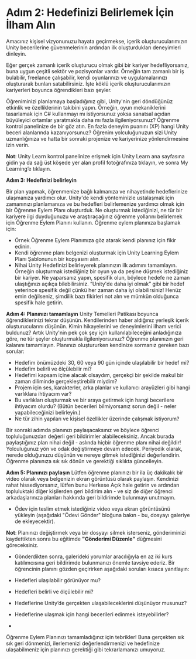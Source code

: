 # Adım 2: Hedefinizi Belirlemek İçin İlham Alın
Amacınız kişisel vizyonunuzu hayata geçirmekse, içerik oluşturucularımızın Unity becerilerine güvenmelerinin ardından ilk oluşturdukları deneyimleri dinleyin.

Eğer gerçek zamanlı içerik oluşturucu olmak gibi bir kariyer hedefliyorsanız, buna uygun çeşitli sektör ve pozisyonlar vardır. Örneğin tam zamanlı bir iş bulabilir, freelance çalışabilir, kendi oyunlarınızı ve uygulamalarınızı oluşturarak bunları satabilirsiniz. İşte köklü içerik oluşturucularımızın kariyerleri boyunca öğrendikleri bazı şeyler.

Öğreniminizi planlamaya başladığınız gibi, Unity'nin geri döndüğünüz etkinlik ve özelliklerinin takibini yapın. Örneğin, oyun mekaniklerini tasarlamak için C# kullanmayı mı istiyorsunuz yoksa sanatsal açıdan büyüleyici ortamlar yaratmakla daha mı fazla ilgileniyorsunuz? Öğrenme kontrol panelinize de bir göz atın. En fazla deneyim puanını (XP) hangi Unity beceri alanlarında kazanıyorsunuz? Öğrenim yolculuğunuzun sizi Unity uzmanlığınıza ve hatta bir sonraki projenize ve kariyerinize yönlendirmesine izin verin.

**Not**: Unity Learn kontrol panelinize erişmek için Unity Learn ana sayfasına gidin ya da sağ üst köşede yer alan profil fotoğrafınıza tıklayın, ve sonra My Learning’e tıklayın.

**Adım 3: Hedefinizi belirleyin**

Bir plan yapmak, öğrenmenize bağlı kalmanıza ve nihayetinde hedeflerinize ulaşmanıza yardımcı olur. Unity'de kendi yönteminizle ustalaşmak için zamanınızı planlamanıza ve bu hedefleri belirlemenize yardımcı olmak için bir Öğrenme Eylem Planı oluşturduk. Ne oluşturmak istediğinizi, ne tür bir kariyere ilgi duyduğunuzu ve araştıracağınız öğrenme yollarını belirlemek için Öğrenme Eylem Planını kullanın. 
Öğrenme eylem planınıza başlamak için:
- Örnek Öğrenme Eylem Planımıza göz atarak kendi planınız için fikir edinin.
- Kendi öğrenme planı belgenizi oluşturmak için Unity Learning Eylem Planı Şablonunun bir kopyasını alın.
- Nihai Unity Hedefinizi belirleyerek planınızın ilk adımını tamamlayın. Örneğin oluşturmak istediğiniz bir oyun ya da peşine düşmek istediğiniz bir kariyer. Ne yaparsanız yapın, spesifik olun, böylece hedefe ne zaman ulaştığınızı açıkça bilebilirsiniz. “Unity'de daha iyi olmak” gibi bir hedef yeterince spesifik değil çünkü her zaman daha iyi olabilirsiniz! Henüz emin değilseniz, şimdilik bazı fikirleri not alın ve mümkün olduğunca spesifik hale getirin.  

**Adım 4: Planınızı tamamlayın**
Unity Temelleri Patikası boyunca öğrendiklerinizi tekrar düşünün. Kendilerinden haber aldığınız yerleşik içerik oluşturucularını düşünün. Kimin hikayelerini ve deneyimlerini ilham verici buldunuz? Artık Unity'nin pek çok şey için kullanılabileceğini anladığınıza göre, ne tür şeyler oluşturmakla ilgileniyorsunuz?
Öğrenme planınızın geri kalanını tamamlayın. Planınızı oluştururken kendinize sormanız gereken bazı sorular:
- Hedefim önümüzdeki 30, 60 veya 90 gün içinde ulaşılabilir bir hedef mi?
- Hedefim belirli ve ölçülebilir mi?
- Hedefimi kapsam içine alacak olsaydım, gerçekçi bir şekilde makul bir zaman diliminde gerçekleştirebilir miydim?
- Projem için ses, karakterler, arka planlar ve kullanıcı arayüzleri gibi hangi varlıklara ihtiyacım var?
- Bu varlıkları oluşturmak ve bir araya getirmek için hangi becerilere ihtiyacım olurdu? (Bütün becerileri bilmiyorsanız sorun değil - neler yapabileceğinizi belirleyin.)
- Ne tür zihin yapıları ve kişisel özellikler üzerinde çalışmak istiyorum?

Bir sonraki adımda planınızı paylaşacaksınız ve böylece öğrenci topluluğunuzdan değerli geri bildirimler alabileceksiniz. Ancak burada paylaştığınız plan nihai değil - aslında hiçbir öğrenme planı nihai değildir! Yolculuğunuz yön ve odak değiştirmeye devam edecek. Periyodik olarak, nerede olduğunuzu düşünün ve nereye gitmek istediğinizi değerlendirin. Öğrenme planınıza sık sık dönün ve gerektiği sıklıkta güncelleyin.

**Adım 5: Planınızı paylaşın**
Lütfen öğrenme planınızı bir ila üç dakikalık bir video olarak veya belgenizin ekran görüntüsü olarak paylaşın. Kendinizi rahat hissediyorsanız, lütfen bunu Herkese Açık hale getirin ve ardından topluluktaki diğer kişilerden geri bildirim alın - ve siz de diğer öğrenci arkadaşlarınıza planları hakkında geri bildirimde bulunmayı unutmayın.

- Ödev için teslim etmek istediğiniz video veya ekran görüntüsünü yükleyin (aşağıdaki "Ödevi Gönder" bloğuna bakın - bu, dosyayı galeriye de ekleyecektir).

**Not**: Planınızı değiştirmek veya bir dosyayı silmek isterseniz, gönderiminizi kaydettikten sonra bu eğitimde **"Gönderimi Düzenle"** düğmesini göreceksiniz.

- Gönderdikten sonra, galerideki yorumlar aracılığıyla en az iki kurs katılımcısına geri bildirimde bulunmanızı önemle tavsiye ederiz. Bir öğrencinin planını gözden geçirirken aşağıdaki soruları kısaca yanıtlayın:
 
- Hedefleri ulaşılabilir görünüyor mu?
- Hedefleri belirli ve ölçülebilir mi?
- Hedeflerine Unity’de gerçekten ulaşabileceklerini düşünüyor musunuz?
- Hedeflerine ulaşmak için hangi becerileri edinmek isteyebilirler?
- 
Öğrenme Eylem Planınızı tamamladığınız için tebrikler! Buna gerçekten sık sık geri dönmenizi, ilerlemenizi değerlendirmenizi ve hedefinize ulaşabilmeniz için planınızı gerektiği gibi tekrarlamanızı umuyoruz.





